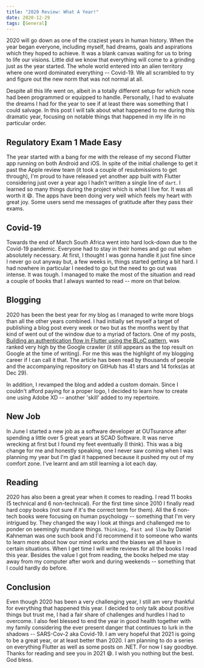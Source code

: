 ```yaml
---
title: "2020 Review: What A Year!"
date: 2020-12-29
tags: [General]
---
```


2020 will go down as one of the craziest years in human history. When the year began everyone, including myself, had dreams, goals and aspirations which they hoped to achieve. It was a blank canvas waiting for us to bring to life our visions. Little did we know that everything will come to a grinding just as the year started. The whole world entered into an alien territory where one word dominated everything -- Covid-19. We all scrambled to try and figure out the new norm that was not normal at all.

Despite all this life went on, albeit in a totally different setup for which none had been programmed or equipped to handle. Personally, I had to evaluate the dreams I had for the year to see if at least there was something that I could salvage. In this post I will talk about what happened to me during this dramatic year, focusing on notable things that happened in my life in no particular order.

## Regulatory Exam 1 Made Easy

The year started with a bang for me with the release of my second Flutter app running on both Android and iOS. In spite of the initial challenge to get it past the Apple review team (it took a couple of resubmissions to get through), I'm proud to have released yet another app built with Flutter considering just over a year ago I hadn't written a single line of `dart`. I learned so many things during the project which is what I live for. It was all worth it :smile:. The apps have been doing very well which feels my heart with great joy. Some users send me messages of gratitude after they pass their exams.

## Covid-19

Towards the end of March South Africa went into hard lock-down due to the Covid-19 pandemic. Everyone had to stay in their homes and go out when absolutely necessary. At first, I thought I was gonna handle it just fine since I never go out anyway but, a few weeks in, things started getting a bit hard. I had nowhere in particular I needed to go but the need to go out was intense. It was tough. I managed to make the most of the situation and read a couple of books that I always wanted to read -- more on that below.

## Blogging

2020 has been the best year for my blog as I managed to write more blogs than all the other years combined. I had initially set myself a target of publishing a blog post every week or two but as the months went by that kind of went out of the window due to a myriad of factors. One of my posts, [Building an authentication flow in Flutter using the BLoC pattern](https://honesdev.com/flutter-authentication-with-bloc-architecture/), was ranked very high by the Google crawler (it still appears as the top result on Google at the time of writing). For me this was the highlight of my blogging career if I can call it that. The article has been read by thousands of people and the accompanying repository on GitHub has 41 stars and 14 forks(as at Dec 29).

In addition, I revamped the blog and added a custom domain. Since I couldn't afford paying for a proper logo, I decided to learn how to create one using Adobe XD -- another 'skill' added to my repertoire.

## New Job

In June I started a new job as a software developer at OUTsurance after spending a little over 5 great years at SCAD Software. It was nerve wrecking at first but I found my feet eventually (I think). This was a big change for me and honestly speaking, one I never saw coming when I was planning my year but I'm glad it happened because it pushed my out of my comfort zone. I've learnt and am still learning a lot each day.

## Reading

2020 has also been a great year when it comes to reading. I read 11 books (5 technical and 6 non-technical). For the first time since 2010 I finally read hard copy books (not sure if it's the correct term for them). All the 6 non-tech books were focusing on human psychology -- something that I'm very intrigued by. They changed the way I look at things and challenged me to ponder on seemingly mundane things. `Thinking, Fast and Slow` by Daniel Kahneman was one such book and I'd recommend it to someone who wants to learn more about how our mind works and the biases we all have in certain situations. When I get time I will write reviews for all the books I read this year. Besides the value I got from reading, the books helped me stay away from my computer after work and during weekends -- something that I could hardly do before.

## Conclusion

Even though 2020 has been a very challenging year, I still am very thankful for everything that happened this year. I decided to only talk about positive things but trust me, I had a fair share of challenges and hurdles I had to overcome. I also feel blessed to end the year in good health together with my family considering the ever present danger that continues to lurk in the shadows -- SARS-Cov-2 aka Covid-19. I am very hopeful that 2021 is going to be a great year, or at least better than 2020. I am planning to do a series on everything Flutter as well as some posts on .NET. For now I say goodbye. Thanks for reading and see you in 2021 :smile:. I wish you nothing but the best. God bless.
